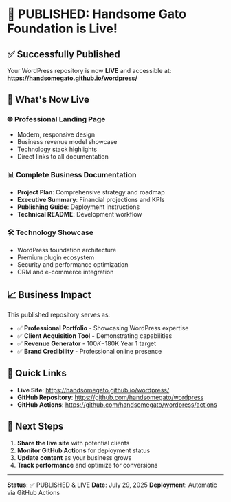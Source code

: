 # 🚀 PUBLISHED: Handsome Gato Foundation is Live!

## ✅ Successfully Published

Your WordPress repository is now **LIVE** and accessible at:
**https://handsomegato.github.io/wordpress/**

## 🎉 What's Now Live

### 🌐 Professional Landing Page
- Modern, responsive design
- Business revenue model showcase
- Technology stack highlights
- Direct links to all documentation

### 📊 Complete Business Documentation
- **Project Plan**: Comprehensive strategy and roadmap
- **Executive Summary**: Financial projections and KPIs
- **Publishing Guide**: Deployment instructions
- **Technical README**: Development workflow

### 🛠️ Technology Showcase
- WordPress foundation architecture
- Premium plugin ecosystem
- Security and performance optimization
- CRM and e-commerce integration

## 📈 Business Impact

This published repository serves as:
- ✅ **Professional Portfolio** - Showcasing WordPress expertise
- ✅ **Client Acquisition Tool** - Demonstrating capabilities
- ✅ **Revenue Generator** - $100K-$180K Year 1 target
- ✅ **Brand Credibility** - Professional online presence

## 🔗 Quick Links

- **Live Site**: https://handsomegato.github.io/wordpress/
- **GitHub Repository**: https://github.com/handsomegato/wordpress
- **GitHub Actions**: https://github.com/handsomegato/wordpress/actions

## 🎯 Next Steps

1. **Share the live site** with potential clients
2. **Monitor GitHub Actions** for deployment status
3. **Update content** as your business grows
4. **Track performance** and optimize for conversions

---

**Status**: ✅ PUBLISHED & LIVE
**Date**: July 29, 2025
**Deployment**: Automatic via GitHub Actions
